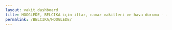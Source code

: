 ```yaml
---
layout: vakit_dashboard
title: HOOGLEDE, BELCIKA için iftar, namaz vakitleri ve hava durumu - ilçe/eyalet seç
permalink: /BELCIKA/HOOGLEDE/
---
```


<script type="text/javascript">
  var GLOBAL_COUNTRY = 'BELCIKA';
  var GLOBAL_CITY = 'HOOGLEDE';
  var GLOBAL_STATE = '';
  var lat = 72;
  var lon = 21;
</script>
